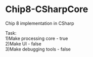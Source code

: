 # Chip8-CSharpCore

Chip 8 implementation in CSharp

Task:  
1)Make processing core - true  
2)Make UI - false  
3)Make debugging tools - false  
